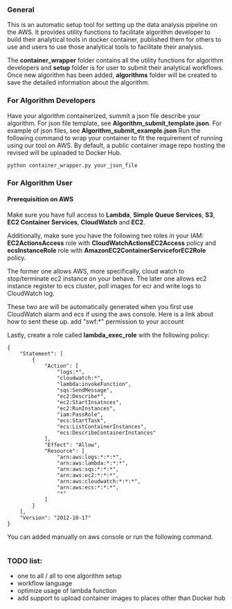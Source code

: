 ### General
This is an automatic setup tool for setting up the data analysis pipeline on the AWS. It provides utility functions to facilitate algorithm developer to build their analytical tools in docker container, published them for others to use and users to use those analytical tools to facilitate their analysis.

The __container_wrapper__ folder contains all the utility functions for algorithm developers and __setup__ folder is for user to submit their analytical workflows. 
Once new algorithm has been added, __algorithms__ folder will be created to save the detailed information about the algorithm.


### For Algorithm Developers
Have your algorithm containerized, summit a json file describe your algorithm.
For json file template, see __Algorithm_submit_template.json__. For example of json files, see __Algorithm_submit_example.json__
Run the following command to wrap your container to fit the requirement of running using our tool on AWS. By default, a public container image repo hosting the revised will be uploaded to Docker Hub.
```
python container_wrapper.py your_json_file
```


### For Algorithm User
#### Prerequisition on AWS

Make sure you have full access to **Lambda**, **Simple Queue Services**, **S3**, **EC2 Container Services**, **CloudWatch** and **EC2**.

Additionally, make sure you have the following two roles in your IAM: __EC2ActionsAccess__ role with __CloudWatchActionsEC2Access__ policy and  __ecsInstanceRole__ role with __AmazonEC2ContainerServiceforEC2Role__ policy.

The former one allows AWS, more specifically, cloud watch to stop/terminate ec2 instance on your behave. The later one allows ec2 instance register to ecs cluster, poll images for ecr and write logs to CloudWatch log.

These two are will be automatically generated when you first use CloudWatch alarm and ecs if using the aws console. Here is a link about how to sent these up.
add "swf:*" permission to your account

Lastly, create a role called __lambda_exec_role__ with the following policy:
```
{
    "Statement": [
        {
            "Action": [
                "logs:*",
                "cloudwatch:*",
                "lambda:invokeFunction",
                "sqs:SendMessage",
                "ec2:Describe*",
                "ec2:StartInsatnces",
                "ec2:RunInstances",
                "iam:PassRole",
                "ecs:StartTask",
                "ecs:ListContainerInstances",
                "ecs:DescribeContainerInstances"
            ],
            "Effect": "Allow",
            "Resource": [
                "arn:aws:logs:*:*:*",
                "arn:aws:lambda:*:*:*",
                "arn:aws:sqs:*:*:*",
                "arn:aws:ec2:*:*:*",
                "arn:aws:cloudwatch:*:*:*",
                "arn:aws:ecs:*:*:*",
                "*"
            ]
        }
    ],
    "Version": "2012-10-17"
}
```
You can added manually on aws console or run the following command. 
```
``` 

### TODO list:
- one to all / all to one algorithm setup
- workflow language
- optimize usage of lambda function
- add support to upload container images to places other than Docker hub